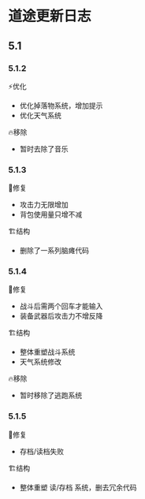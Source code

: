# 道途更新日志
## 5.1
### 5.1.2
:zap:优化
- 优化掉落物系统，增加提示
- 优化天气系统

:fire:移除
- 暂时去除了音乐

### 5.1.3

:bug:修复

- 攻击力无限增加
- 背包使用量只增不减

:building_construction:结构

- 删除了一系列脑瘫代码

### 5.1.4

:bug:修复

- 战斗后需两个回车才能输入
- 装备武器后攻击力不增反降

:building_construction:结构

- 整体重塑战斗系统
- 天气系统修改

:fire:移除

- 暂时移除了逃跑系统

### 5.1.5

:bug:修复

- 存档/读档失败

:building_construction:结构

- 整体重塑 读/存档 系统，删去冗余代码
